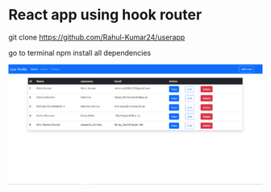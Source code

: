 # React app using hook router

git clone https://github.com/Rahul-Kumar24/userapp

go to terminal npm install all dependencies



![](Looklike.PNG)
